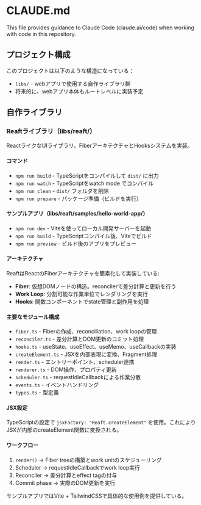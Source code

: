 # CLAUDE.md

This file provides guidance to Claude Code (claude.ai/code) when working with code in this repository.

## プロジェクト構成

このプロジェクトは以下のような構造になっている：

- `libs/` - webアプリで使用する自作ライブラリ群
- 将来的に、webアプリ本体もルートレベルに実装予定

## 自作ライブラリ

### Reaftライブラリ（libs/reaft/）

ReactライクなUIライブラリ。FiberアーキテクチャとHooksシステムを実装。

#### コマンド
- `npm run build` - TypeScriptをコンパイルして `dist/` に出力
- `npm run watch` - TypeScriptをwatch mode でコンパイル
- `npm run clean` - `dist/` フォルダを削除
- `npm run prepare` - パッケージ準備（ビルドを実行）

#### サンプルアプリ（libs/reaft/samples/hello-world-app/）
- `npm run dev` - Viteを使ってローカル開発サーバーを起動
- `npm run build` - TypeScriptコンパイル後、Viteでビルド
- `npm run preview` - ビルド後のアプリをプレビュー

#### アーキテクチャ

ReaftはReactのFiberアーキテクチャを簡素化して実装している:

- **Fiber**: 仮想DOMノードの構造。reconcilerで差分計算と更新を行う
- **Work Loop**: 分割可能な作業単位でレンダリングを実行
- **Hooks**: 関数コンポーネントでstate管理と副作用を処理

#### 主要なモジュール構成

- `fiber.ts` - Fiberの作成、reconciliation、work loopの管理
- `reconciler.ts` - 差分計算とDOM更新のコミット処理
- `hooks.ts` - useState、useEffect、useMemo、useCallbackの実装
- `createElement.ts` - JSXを内部表現に変換、Fragment処理
- `render.ts` - エントリーポイント、scheduler連携
- `renderer.ts` - DOM操作、プロパティ更新
- `scheduler.ts` - requestIdleCallbackによる作業分散
- `events.ts` - イベントハンドリング
- `types.ts` - 型定義

#### JSX設定

TypeScriptの設定で `jsxFactory: "Reaft.createElement"` を使用。これによりJSXが内部のcreateElement関数に変換される。

#### ワークフロー

1. `render()` → Fiber treeの構築とwork unitのスケジューリング
2. Scheduler → requestIdleCallbackでwork loop実行
3. Reconciler → 差分計算とeffect tagの付与
4. Commit phase → 実際のDOM更新を実行

サンプルアプリではVite + TailwindCSSで具体的な使用例を提供している。